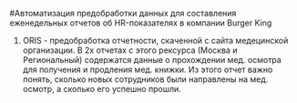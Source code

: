 #Автоматизация предобработки данных для составления еженедельных отчетов об HR-показателях в компании Burger King
1. ORIS -  предобработка отчетности, скаченной с сайта медецинской организации. В 2х отчетах с этого рексурса (Москва и Региональный) содержатся данные о прохождении мед. осмотра для получения и продления мед. книжки. Из этого отчет важно понять, сколько новых сотрудников были направлены на мед. осмотр, а сколько его успешно прошли.
